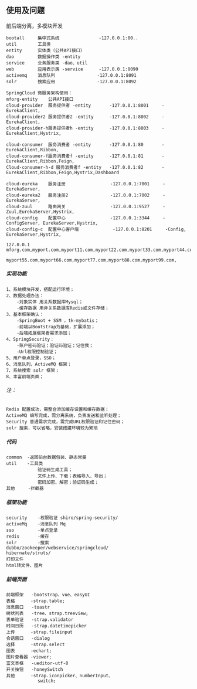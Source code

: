 ## 使用及问题
前后端分离，多模块开发

    bootall     集中式系统               -127.0.0.1:80..
    util        工具类
    entity      实体类（公共API接口）
    dao         数据操作类 -entity
    service     业务服务类 -dao、util
    web         应用表示类 -service      -127.0.0.1:8090
    activemq    消息队列                -127.0.0.1:8091
    solr        搜索应用                -127.0.0.1:8092
    
    SpringCloud 微服务架构使用：
    mforg-entity    公共API接口
    cloud-provider  服务提供者 -entity       -127.0.0.1:8001     -EurekaClient,
    cloud-provider2 服务提供者2 -entity      -127.0.0.1:8002     -EurekaClient,
    cloud-provider-h服务提供者h -entity      -127.0.0.1:8003     -EurekaClient,Hystrix,
    
    cloud-consumer  服务消费者 -entity       -127.0.0.1:80       -EurekaClient,Ribbon,
    cloud-consumer-f服务消费者f -entity      -127.0.0.1:81       -EurekaClient,Ribbon,Feign,
    Cloud-consumer-h-d 服务消费者f -entity   -127.0.0.1:82       -EurekaClient,Ribbon,Feign,Hystrix,Dashboard
    
    cloud-eureka    服务注册                 -127.0.0.1:7001     -EurekaServer,
    cloud-eureka2   服务注册2                -127.0.0.1:7002     -EurekaServer,
    cloud-zuul      路由网关                 -127.0.0.1:9527     -Zuul,EurekaServer,Hystrix,
    cloud-config    配置中心                 -127.0.0.1:3344     -ConfigServer, EurekaServer,Hystrix,
    cloud-config-c  配置中心客户端             -127.0.0.1:8201     -Config, EurekaServer,Hystrix,

    127.0.0.1	mforg.com,myport.com,myport11.com,myport22.com,myport33.com,myport44.com,
            myport55.com,myport66.com,myport77.com,myport88.com,myport99.com,

##### 实现功能
    1、系统模块开发，搭配运行环境；
    2、数据处理办法：
        -对象实体 用关系数据库Mysql；
        -缓存数据 用非关系数据库Redis或文件存储；
    3、基本框架确认：
        -SpringBoot + SSM ，tk-mybatis；
        -前端以Bootstrap为基础，扩展添加；
        -后端拓展框架看需求添加；
    4、SpringSecurity：
        -账户密码验证；验证码验证；记住我；
        -Url权限控制验证；
    5、用户单点登录，SSO；
    6、消息队列，ActiveMQ 框架；
    7、系统搜索 solr 框架；
    8、丰富前端页面；
###### 注：
    Redis 配置成功，需整合添加缓存设置和缓存数据；
    ActiveMQ 编写完成，需分离系统，负责发送和监听处理；
    Security 普通需求完成，需完成URL权限验证和记住密码；
    solr 搜索，可以省略，安装搭建环境较为繁琐

##### 代码
    common  -返回前台数据包装、静态常量
    util    -工具类
                验证码生成工具；
                文件上传、下载；表格导入、导出；
                密码加密、解密；验证码生成；
    其他     -拦截器

##### 框架功能
    security    -权限验证 shiro/spring-security/
    activeMq    -消息队列 Mq
    sso         -单点登录
    redis       -缓存
    solr        -搜索
    dubbo/zookeeper/webservice/springcloud/
    hibernate/struts/
    打印文件
    html转文件、图片

##### 前端页面
    前端框架   -bootstrap、vue、easyUI
    表格      -strap.table;
    消息窗口   -toastr
    树状列表   -tree、strap.treeview;
    表单验证   -strap.validator
    时间日历   -strap.datetimepicker
    上传      -strap.fileinput
    会话窗口   -dialog
    选择      -strap.select
    图表      -echart;
    图片查看器 -viewer;
    富文本框   -ueditor-utf-8
    开关按钮   -honeySwitch
    其他      -strap.iconpicker、numberInput、
                switch;
    
    


